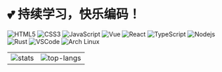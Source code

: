 # 💕 持续学习，快乐编码！

![HTML5](https://img.shields.io/badge/-HTML5-E34F26?style=flat-square&logo=html5&logoColor=white)
![CSS3](https://img.shields.io/badge/-CSS3-1572B6?style=flat-square&logo=css3)
![JavaScript](https://img.shields.io/badge/-JavaScript-black?style=flat-square&logo=javascript)
![Vue](https://img.shields.io/badge/-Vue-007ACC?style=flat-square&logo=vue.js&logoColor=white)
![React](https://img.shields.io/badge/-React-007ACC?style=flat-square&logo=react&logoColor=white)
![TypeScript](https://img.shields.io/badge/-TypeScript-007ACC?style=flat-square&logo=typescript&logoColor=white)
![Nodejs](https://img.shields.io/badge/-Node.js-339933?style=flat-square&logo=Node.js&logoColor=white)
![Rust](https://img.shields.io/badge/-Rust-007396?style=flat-square&logo=rust)
![VSCode](https://img.shields.io/badge/-VSCode-007ACC?style=flat-square&logo=visual-studio-code&logoColor=white)
![Arch Linux](https://img.shields.io/badge/-Arch%20Linux-007ACC?style=flat-square&logo=arch-linux&logoColor=white)

<table style="margin-left: auto; margin-right: auto;" border="0" cellpadding="0" cellspacing="0">
    <tr>
        <td>
            <!--左侧内容-->
            <img src="https://github-readme-stats.vercel.app/api?username=wtklbm&show_icons=true&theme=graywhite&count_private=true&locale=cn&bg_color=ECEFF4&hide_border=true&cache_seconds=1800&icon_color=4D9DB2" alt="stats" />
        </td>
        <td>
            <!--右侧内容-->
            <img src="https://github-profile-summary-cards.vercel.app/api/cards/most-commit-language?username=wtklbm&theme=nord_bright&locale=cn" alt="top-langs"/>
        </td>
    </tr>
</table>
